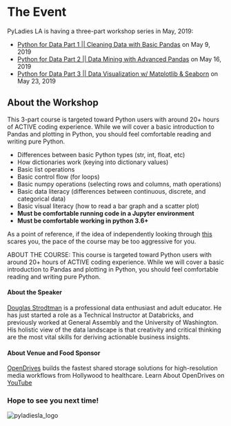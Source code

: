 # The Event
PyLadies LA is having a three-part workshop series in May, 2019:

- [Python for Data Part 1 || Cleaning Data with Basic Pandas](https://www.meetup.com/Pyladies-LA/events/zswgwqyzhbmb/) on May 9, 2019
- [Python for Data Part 2 || Data Mining with Advanced Pandas](https://www.meetup.com/Pyladies-LA/events/zswgwqyzhbvb/) on May 16, 2019 
- [Python for Data Part 3 || Data Visualization w/ Matplotlib & Seaborn](https://www.meetup.com/Pyladies-LA/events/260722547/) on May 23, 2019


## About the Workshop

This 3-part course is targeted toward Python users with around 20+ hours of ACTIVE coding experience. While we will cover a basic introduction to Pandas and plotting in Python, you should feel comfortable reading and writing pure Python.

- Differences between basic Python types (str, int, float, etc)
- How dictionaries work (keying into dictionary values)
- Basic list operations
- Basic control flow (for loops)
- Basic numpy operations (selecting rows and columns, math operations)
- Basic data literacy (differences between continuous, discrete, and categorical data)
- Basic visual literacy (how to read a bar graph and a scatter plot)
- **Must be comfortable running code in a Jupyter environment**
- **Must be comfortable working in python 3.6+**

As a point of reference, if the idea of independently looking through [this](https://pandas.pydata.org/pandas-docs/stable/getting_started/10min.html) scares you, the pace of the course may be too aggressive for you.

ABOUT THE COURSE:
This course is targeted toward Python users with around 20+ hours of ACTIVE coding experience. While we will cover a basic introduction to Pandas and plotting in Python, you should feel comfortable reading and writing pure Python.

#### About the Speaker
[Douglas Strodtman](https://www.linkedin.com/in/dstrodtman/) is a professional data enthusiast and adult educator. He has just started a role as a Technical Instructor at Databricks, and previously worked at General Assembly and the University of Washington. His holistic view of the data landscape is that creativity and critical thinking are the most vital skills for deriving actionable business insights.

#### About Venue and Food Sponsor 
[OpenDrives](https://opendrives.com/) builds the fastest shared storage solutions for high-resolution media workflows from Hollywood to healthcare. Learn About OpenDrives on [YouTube](https://www.youtube.com/channel/UCzHTU3-x8h4l6ehHNx8IH1g/videos)


### Hope to see you next time!

![pyladiesla_logo](https://user-images.githubusercontent.com/32135867/48275251-ea2d4f80-e3f9-11e8-8383-59840c6727c9.jpeg)
